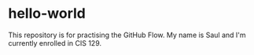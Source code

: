 # hello-world
This repository is for practising the GitHub Flow.
My name is Saul and I'm currently enrolled in CIS 129.
